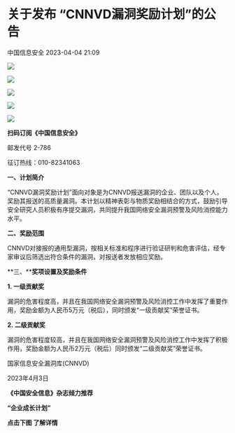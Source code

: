 #  关于发布 “CNNVD漏洞奖励计划”的公告   
 中国信息安全   2023-04-04 21:09  
  
![](https://mmbiz.qpic.cn/sz_mmbiz_gif/1brjUjbpg5woSVGEd7cKMzfRRkZBxN9uRTPS3uIJBdwlKNjicYJwG9y6hDw0CW6oeVpyfgjuSqQwujvZiaXxPbeg/640?wx_fmt=gif "")  
  
![](https://mmbiz.qpic.cn/sz_mmbiz_gif/1brjUjbpg5woSVGEd7cKMzfRRkZBxN9uRTPS3uIJBdwlKNjicYJwG9y6hDw0CW6oeVpyfgjuSqQwujvZiaXxPbeg/640?wx_fmt=gif "")  
  
![](https://mmbiz.qpic.cn/sz_mmbiz_jpg/1brjUjbpg5woSVGEd7cKMzfRRkZBxN9uDAde9yne9AialhepduuvP0U4FXB5wsWt9OS1x8mZROFwg5vrOiau80hw/640?wx_fmt=jpeg "")  
  
![](https://mmbiz.qpic.cn/sz_mmbiz_gif/1brjUjbpg5woSVGEd7cKMzfRRkZBxN9uRTPS3uIJBdwlKNjicYJwG9y6hDw0CW6oeVpyfgjuSqQwujvZiaXxPbeg/640?wx_fmt=gif "")  
  
![](https://mmbiz.qpic.cn/sz_mmbiz_gif/1brjUjbpg5woSVGEd7cKMzfRRkZBxN9uRTPS3uIJBdwlKNjicYJwG9y6hDw0CW6oeVpyfgjuSqQwujvZiaXxPbeg/640?wx_fmt=gif "")  
  
**扫码订阅《中国信息安全》**  
  
邮发代号 2-786  
  
征订热线：010-82341063  
  
  
  
**一、计划简介**  
  
  
  
  
  
  
“CNNVD漏洞奖励计划”面向对象是为CNNVD报送漏洞的企业、团队以及个人，奖励其报送的高质量漏洞。本计划以精神表彰与物质奖励相结合的方式，鼓励引导安全研究人员积极有序提交漏洞，共同提升我国网络安全漏洞预警及风险消控能力水平。  
  
  
  
**二、奖励范围**  
  
  
  
  
  
  
CNNVD对接报的通用型漏洞，按相关标准和程序进行验证研判和危害评估，经专家审议后筛选出符合条件的漏洞，对报送者发放相应奖励。  
  
  
  
**三、****奖项设置及奖励条件**  
  
  
  
  
  
  
**1. 一级贡献奖**  
  
漏洞的危害程度高，并且在我国网络安全漏洞预警及风险消控工作中发挥了重要作用，奖励金额为人民币5万元（税后），同时颁发“一级贡献奖”荣誉证书。  
  
**2. 二级贡献奖**  
  
漏洞的危害程度较高，并且在我国网络安全漏洞预警及风险消控工作中发挥了积极作用，奖励金额为人民币2万元（税后）同时颁发“二级贡献奖”荣誉证书。  
  
国家信息安全漏洞库(CNNVD)  
  
2023年4月3日  
  
  
  
  
  
  
**《中国安全信息》杂志倾力推荐**  
  
**“企业成长计划”**  
  
  
**点击下图 了解详情**  
  
  
  
[](http://mp.weixin.qq.com/s?__biz=MzA5MzE5MDAzOA==&mid=2664162643&idx=1&sn=fcc4f3a6047a0c2f4e4cc0181243ee18&chksm=8b5ee7aabc296ebc7c8c9b145f16e6a5cf8316143db3edce69f2a312214d50a00f65d775198d&scene=21#wechat_redirect)  
  
  
